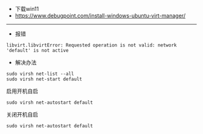 - 下载win11
- https://www.debugpoint.com/install-windows-ubuntu-virt-manager/
***
- 报错
```
libvirt.libvirtError: Requested operation is not valid: network 'default' is not active
```
- 解决办法
```
sudo virsh net-list --all
sudo virsh net-start default
```
启用开机自启
```
sudo virsh net-autostart default
```
关闭开机自启
```
sudo virsh net-autostart default
```